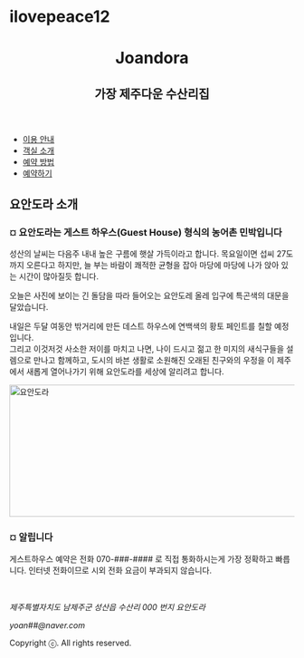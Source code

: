 # ilovepeace12
<html lang="ko">
<head>
<meta charset="utf-8">
<title>요안도라</title>
<link href="css/style3.css" rel="stylesheet" type="text/css"><!--[if lt IE 9]>
<script src="js/html5shiv.js"></script>
<![endif]-->
</head>

<body>
<div class="container">
		<header>
			  <h1>Joandora</h1>
				<h2>가장 제주다운 수산리집</h2>
		</header>  
    <nav class="navi">
      <ul>
        <li><a href="#">이용 안내</a></li>
        <li><a href="#">객실 소개</a></li>
        <li><a href="#">예약 방법</a></li>
        <li><a href="#">예약하기</a></li>
      </ul>
    </nav>  
		<section class="content">
				<h2>요안도라 소개</h2>    
				<article>
						<h3>¤ 요안도라는 게스트 하우스(Guest House) 형식의 농어촌 민박입니다</h3>
						<p>성산의 날씨는 다음주 내내 높은 구름에 햇살 가득이라고 합니다. 목요일이면 섭씨 27도까지 오른다고 하지만, 늘 부는 바람이 쾌적한 균형을 잡아 마당에 마당에 나가 앉아 있는 시간이 많아질듯 합니다.</p>
						<p>오늘은 사진에 보이는 긴 돌담을 따라 들어오는 요안도레 올레 입구에 특곤색의 대문을 달았습니다.</p>
						<p>내일은 두달 여동안 밖거리에 만든 데스트 하우스에 연백색의 황토 페인트를 칠할 예정입니다. <br>
								그리고 이것저것 사소한 저이를 마치고 나면, 나이 드시고 젊고 한 미지의 새식구들을 설렘으로 만나고 함께하고, 도시의 바븐 생활로 소원해진 오래된 친구와의 우정을 이 제주에서 새롭게 열어나가기 위해 요안도라를 세상에 알리려고 합니다.</p>
						<div class="banner"><img src="images/banner2.png" width="700" height="233" alt="요안도라"></div>      
				</article>
		</section>	
		<aside class="sidebar">
				<h3>¤ 알립니다</h3>
				<p>게스트하우스 예약은 전화 070-###-#### 로 직접 통화하시는게 가장 정확하고 빠릅니다.
						인터넷 전화이므로 시외 전화 요금이 부과되지 않습니다. </p>
				<img src="images/2.jpg" alt="">
				<img src="images/1.jpg" alt="">
				<img src="images/4.jpg" alt="">    
		</aside>    
		<footer>
				<address>
						<p>제주특별자치도 남제주군 성산읍 수산리 000 번지 요안도라 </p>
						<p>yoan##@naver.com</p>
				</address>				
				<p> Copyright ⓒ. All rights reserved.</p>      
		</footer>
</div>
</body>
</html>

